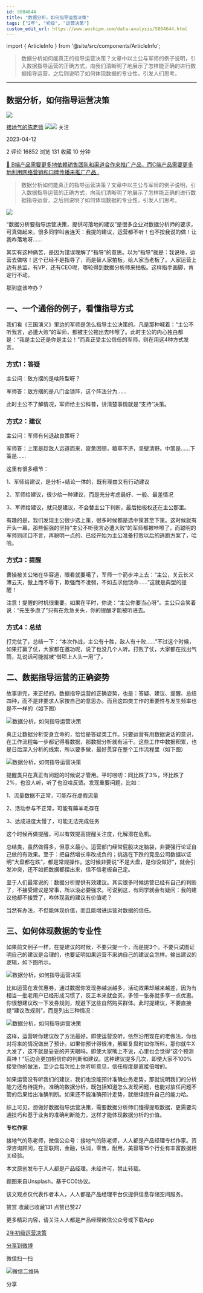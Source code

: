 ```yaml
---
id: 5804644
title: "数据分析，如何指导运营决策"
tags: ["2年", "初级", "运营决策"]
custom_edit_url: https://www.woshipm.com/data-analysis/5804644.html
---
```

import { ArticleInfo } from '@site/src/components/ArticleInfo';

<ArticleInfo
    author="接地气的陈老师"
    authorLink="https://www.woshipm.com/u/773891"
    published="2023-04-12"
    views={16852}
    comments={2}
    collects={131}
/>

> 数据分析如何能真正的指导运营决策？文章中以主公与军师的例子说明，引入数据指导运营的正确方式，向我们清晰明了地展示了怎样能正确的进行数据指导运营，之后则说明了如何体现数据的专业性，引发人们思考。

---

## 数据分析，如何指导运营决策

[![](https://image.woshipm.com/wp-files/2019/08/0GkAbc8ZooEsibtWEUNO.png!/both/72x72)](https://www.woshipm.com/u/773891)

[接地气的陈老师](https://www.woshipm.com/u/773891) ![](https://static.woshipm.com/tag/1121_1@2x.png)![](https://static.woshipm.com/tag/2103_1@2x.png) 关注

2023-04-12

2 评论 16852 浏览 131 收藏 10 分钟

[🔗 B端产品需要更多地依赖销售团队和渠道合作来推广产品，而C端产品需要更多地利用网络营销和口碑传播来推广产品..](https://ke.qidianla.com/courses/bcpm)

> 数据分析如何能真正的指导运营决策？文章中以主公与军师的例子说明，引入数据指导运营的正确方式，向我们清晰明了地展示了怎样能正确的进行数据指导运营，之后则说明了如何体现数据的专业性，引发人们思考。

![](https://image.woshipm.com/wp-files/2023/04/C14sp3WroZKxVfV1tg1T.jpg)

“数据分析要指导运营决策，提供可落地的建议”是很多企业对数据分析师的要求，可真做起来，很多同学叫苦连天：我提的建议，运营都不听！也不按我说的做！让我咋落地呀……

其实有这种痛苦，是因为错误理解了“指导”的意思。以为“指导”就是：我说啥，运营去做啥！这个已经不是指导了，而是替人家拍板，给人家当老板了。人家运营上边有总监，有VP，还有CEO呢，哪轮得到数据分析师来拍板。这样指手画脚，肯定行不动。

那到底该咋办？

## 一、一个通俗的例子，看懂指导方式

我们看《三国演义》里边的军师是怎么指导主公决策的。凡是那种喊着：“主公不听我言，必遭大败”的军师，都被主公拖出去咔嚓了。此时主公的内心独白都是：“我是主公还是你是主公！”而真正受主公信任的军师，则在用这4种方式发言。

### 方式1：答疑

主公问：敌方摆的是啥阵型呀？

军师答：敌方摆的是八门金锁阵，这个阵法分为……

此时主公不了解情况，军师给主公科普，讲清楚事情就是“支持”决策。

### 方式2：建议

主公问：军师有何退敌良策呀？

军师答：上策是趁敌人远道而来，疲惫困顿，粮草不济，坚壁清野。中策是……下策是……

这里有很多细节：

1、军师给建议，是分析+结论一体的，既有理由又有行动建议

2、军师给建议，很少给一种建议，而是充分考虑最好、一般、最差情况

3、军师给建议，就只是建议，不会替主公下判断，最后拍板权还在主公那里。

有趣的是，我们发现主公很少选上策，很多时候都是选中策甚至下策。这时候就有开头一幕，那些倔强的坚持“主公不听我言必遭大败”的军师都被咔嚓了，而聪明的军师则闭口不言，再聪明一点的，已经开始为主公准备打败以后的逃跑方案了，哈哈。

### 方式3：提醒

曹操被关公堵在华容道，眼看就要噶了，军师一个箭步冲上去：“主公，关云长义薄云天，傲上而不辱下，欺强而不凌弱，不如去求他饶命……”这就是典型的提醒！

注意！提醒的时机很重要。如果在平时，你说：“主公你要当心呀”。主公只会笑着说：“先生多虑了”只有在危急关头，你的提醒才能被听进去。

### 方式4：总结

打完仗了，总结一下：“本次作战，主公有十胜，敌人有十败……”不过这个时候，如果打赢了仗，大家都在邀功呢，说了也没几个人听。打败了仗，大家都在找出气筒，乱说话可能就被“借项上人头一用”了。

## 二、数据指导运营的正确姿势

故事讲完，来正经的。数据指导运营的正确姿势，也是：答疑、建议、提醒、总结四种，而不是非要求人家按自己的意思办。而且这四类工作的重要性与发生频率也是不一样的（如下图）

![数据分析，如何指导运营决策](https://image.yunyingpai.com/wp/2023/04/m1IZrAYjOCPGnECjo8eW.png)

真正让数据分析安身立命的，恰恰是答疑类工作。只要运营有用数据说话的意识，在工作流程每一步都记得看数据，那数据分析就有活干。这些工作中数据积累，也是日后深入分析的线索，所以要多做，最好贯穿在整个工作流程里（如下图）

![数据分析，如何指导运营决策](https://image.yunyingpai.com/wp/2023/04/pvySiPY2Rt75wDXPIBJG.png)

提醒类只在真正有问题的时候说才管用。平时唠叨：同比跌了3%，环比跌了2%，也没人听，听了也没啥反馈。发现重要问题，比如：

1、流量数据不正常，可能存在虚假流量

2、活动参与不正常，可能有薅羊毛存在

3、达成进度太慢了，可能无法完成任务

这个时候再做提醒，可以有效提高提醒关注度，化解潜在危机。

总结类，虽然做得多，但意义最小。运营部门经常屁股决定脑袋，非要强行论证自己做的有效果。至于：把自然增长率改成负的；挑选在下跌的竞品公司数据以证明“大盘都在跌”，都是常规操作。这时候非要说“不是大盘，是你没做好”，就会引发冲突，还不如把数据都摆出来，信不信老板自己定。

至于人们最常说的：数据分析提供有效建议。其实很多时候运营已经有自己的判断了，不接受建议是常事，所以没必要强求。可说到这，有同学就会有疑问：我的建议他都不接受了，咋体现我的建议有价值呢？

当然有办法，不但能体现价值，而且能增进运营对数据的信任。

## 三、如何体现数据的专业性

如果前文例子一样，在提建议的时候，不要只提一个，而是提3个。不要只试图证明自己的建议是合理的，也要证明如果运营不采纳自己的建议会怎样。输出建议的逻辑，如下图所示。

![数据分析，如何指导运营决策](https://image.yunyingpai.com/wp/2023/04/vsY4I8UQrq3yDKDWAUEN.png)

比如运营在发优惠券，通过数据你发现券越派越多，活动效果却越来越差，因为有相当一批老用户已经形成习惯了，反正本来就会买，多领一张券就多享一点优惠。你很想建议改一下发券规则，规避下这些自然购买群体。此时提建议，不要直接提“建议改规则”，而是列出三种情况：

![数据分析，如何指导运营决策](https://image.yunyingpai.com/wp/2023/04/5hSAyBxyOdcN9S144GvJ.png)

这样，运营听你建议改了方法最好。即使运营没听，依然沿用现在的老做法，你也对将来的情况做出了预计。如果你预计得很准，解雇复盘时如你所料，那你就牛X大发了，这不就是妥妥的开天眼吗。即使大家嘴上不说，心里也会觉得“这个预测真神！”后边会更加相信你的判断和建议。这种建议提多几次，即使大家不100%接受你的做法，至少会每次拉上你听听意见，信任程度是直接倍增的。

如果运营没有听我们的建议，我们也没能预计准确业务走势，那就说明我们的分析能力还有待提升。准确的数据分析，既包括知道怎么发现问题，也能对放任问题不管的后果给出准确判断。如果还不能准确预计走势，就继续提升自己的能力哈。

综上可见，想做好数据指导运营决策，需要数据分析师们懂得提取数据，更需要沟通技巧和基于业务的准确判断能力，这样才能体现数据分析的价值。

**专栏作家**

接地气的陈老师，微信公众号：接地气的陈老师，人人都是产品经理专栏作家。资深咨询顾问，在互联网，金融，快消，零售，耐用，美容等15个行业有丰富数据相关经验。

本文原创发布于人人都是产品经理。未经许可，禁止转载。

题图来自Unsplash，基于CC0协议。

该文观点仅代表作者本人，人人都是产品经理平台仅提供信息存储空间服务。

赞赏 收藏已收藏131 点赞已赞27

更多精彩内容，请关注人人都是产品经理微信公众号或下载App

[2年](https://www.woshipm.com/tag/2%e5%b9%b4)[初级](https://www.woshipm.com/tag/%e5%88%9d%e7%ba%a7)[运营决策](https://www.woshipm.com/tag/%e8%bf%90%e8%90%a5%e5%86%b3%e7%ad%96)

[分享到微博](https://service.weibo.com/share/share.php?appkey=2775287854&title=数据分析，如何指导运营决策&url=https://www.woshipm.com/data-analysis/5804644.html&pic=https://image.woshipm.com/wp-files/2023/04/C14sp3WroZKxVfV1tg1T.jpg)

微信扫一扫

![微信二维码](https://api.pwmqr.com/qrcode/create/?url=https://www.woshipm.com/data-analysis/5804644.html)

分享